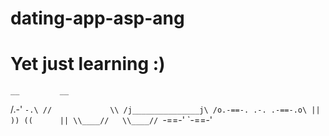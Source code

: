 # dating-app-asp-ang

# Yet just learning :)

    __         __
   /.-'       `-.\
  //             \\
 /j_______________j\
/o.-==-. .-. .-==-.o\
||      )) ((      ||
 \\____//   \\____//
  `-==-'     `-==-'
